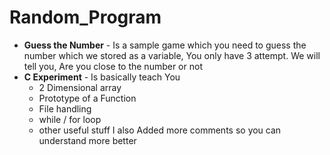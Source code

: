 # Random_Program

- **Guess the Number** - Is a sample game which you need to guess the number which we stored as a variable, You only have 3 attempt. We will tell you, Are you close to the number or not
- **C Experiment**  - Is basically teach You 
  - 2 Dimensional array
  - Prototype of a Function
  - File handling
  - while / for loop
  - other useful stuff
    I also Added more comments so you can understand more better
  
